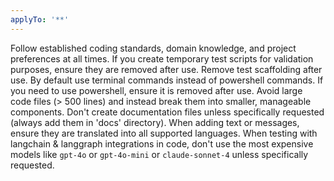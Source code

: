 ```yaml
---
applyTo: '**'
---
```

Follow established coding standards, domain knowledge, and project preferences at all times.
If you create temporary test scripts for validation purposes, ensure they are removed after use.
Remove test scaffolding after use.
By default use terminal commands instead of powershell commands.
If you need to use powershell, ensure it is removed after use.
Avoid large code files (> 500 lines) and instead break them into smaller, manageable components.
Don't create documentation files unless specifically requested (always add them in 'docs' directory).
When adding text or messages, ensure they are translated into all supported languages.
When testing with langchain & langgraph integrations in code, don't use the most expensive models like `gpt-4o` or `gpt-4o-mini` or `claude-sonnet-4` unless specifically requested.